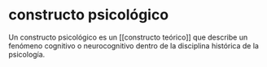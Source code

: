 # constructo psicológico
Un constructo psicológico es un [[constructo teórico]] que describe un fenómeno cognitivo o neurocognitivo dentro de la disciplina histórica de la psicología.
